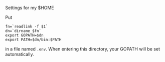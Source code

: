 Settings for my $HOME

Put
```
fn=`readlink -f $1`
dn=`dirname $fn`
export GOPATH=$dn
export PATH=$dn/bin:$PATH
```

in a file named `.env`. When entering this directory, your GOPATH will be set automatically.
